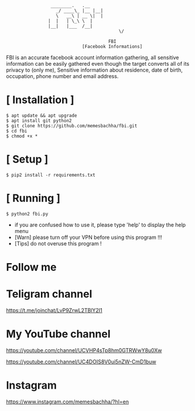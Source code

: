 

```
				 ________.   .__ 
			       _/ ____\_ |__ |__|
			       \   __\ | __ \|  |
				|  |   | \_\ \  |
				|__|   |___  /__|
                                           \/    
                                       
                                       FBI
                             [Facebook Informations]
```
FBI is an accurate facebook account information gathering, all sensitive information can be easily gathered even though the target converts all of its privacy to (only me), Sensitive information about residence, date of birth, occupation, phone number and email address.



# [ Installation ]
```
$ apt update && apt upgrade
$ apt install git python2
$ git clone https://github.com/memesbachha/fbi.git
$ cd fbi
$ chmod +x *

```

# [ Setup ]
```
$ pip2 install -r requirements.txt
```
# [ Running ]
```
$ python2 fbi.py
```

* if you are confused how to use it, please type 'help' to display the help menu
* [Warn] please turn off your VPN before using this program !!!
* [Tips] do not overuse this program !

# Follow me
# Teligram channel
https://t.me/joinchat/LvP9ZrwL2TBlY2I1
# My YouTube channel
https://youtube.com/channel/UCVHP4sTp8hm0GTRWwY8u0Xw

https://youtube.com/channel/UC4DOIS8V0ui5nZW-CmD1buw
# Instagram
https://www.instagram.com/memesbachha/?hl=en

